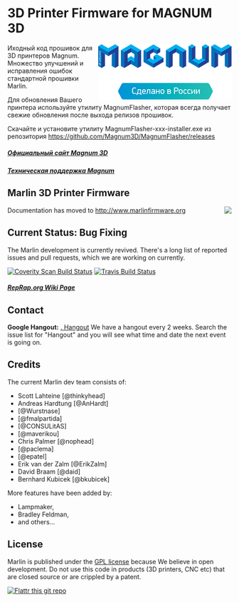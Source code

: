 # 3D Printer Firmware for MAGNUM 3D
<img align="right" src="Documentation/Logo/Magnum-3d-RU.png" />

Иходный код прошивок для 3D принтеров Magnum. Множество улучшений и исправления ошибок стандартной прошивки Marlin.

Для обновления Вашего принтера используйте утилиту MagnumFlasher, которая всегда получает свежие обновления после выхода релизов прошивок.

Скачайте и установите утилиту MagnumFlasher-xxx-installer.exe из репозитория https://github.com/Magnum3D/MagnumFlasher/releases

##### [Официальный сайт Magnum 3D](http://Magnum3D.ru)
##### [Техническая поддержка Magnum](http://Magnum3D.ru/support/)



## Marlin 3D Printer Firmware
<img align="right" src="Documentation/Logo/Marlin%20Logo%20GitHub.png" />

 Documentation has moved to http://www.marlinfirmware.org

## Current Status: Bug Fixing

The Marlin development is currently revived. There's a long list of reported issues and pull requests, which we are working on currently.

[![Coverity Scan Build Status](https://scan.coverity.com/projects/2224/badge.svg)](https://scan.coverity.com/projects/2224)
[![Travis Build Status](https://travis-ci.org/MarlinFirmware/Marlin.svg)](https://travis-ci.org/MarlinFirmware/Marlin)

##### [RepRap.org Wiki Page](http://reprap.org/wiki/Marlin)

## Contact

__Google Hangout:__ <a href="https://plus.google.com/hangouts/_/gxn3wrea5gdhoo223yimsiforia" target="_blank">. Hangout</a> We have a hangout every 2 weeks. Search the issue list for "Hangout" and you will see what time and date the next event is going on.

## Credits

The current Marlin dev team consists of:

 - Scott Lahteine [@thinkyhead]
 - Andreas Hardtung [@AnHardt]
 - [@Wurstnase]
 - [@fmalpartida]
 - [@CONSULitAS]
 - [@maverikou]
 - Chris Palmer [@nophead]
 - [@paclema]
 - [@epatel]
 - Erik van der Zalm [@ErikZalm]
 - David Braam [@daid]
 - Bernhard Kubicek [@bkubicek]

More features have been added by:
  - Lampmaker,
  - Bradley Feldman,
  - and others...

## License

Marlin is published under the [GPL license](/Documentation/COPYING.md) because We believe in open development.
Do not use this code in products (3D printers, CNC etc) that are closed source or are crippled by a patent.

[![Flattr this git repo](http://api.flattr.com/button/flattr-badge-large.png)](https://flattr.com/submit/auto?user_id=ErikZalm&url=https://github.com/MarlinFirmware/Marlin&title=Marlin&language=&tags=github&category=software)
